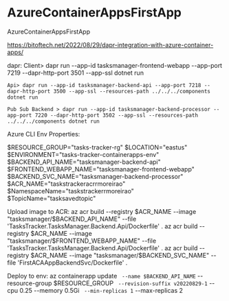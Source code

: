# AzureContainerAppsFirstApp
AzureContainerAppsFirstApp

https://bitoftech.net/2022/08/29/dapr-integration-with-azure-container-apps/


dapr:
    Client> dapr run --app-id tasksmanager-frontend-webapp --app-port 7219 --dapr-http-port 3501 --app-ssl dotnet run 

    Api> dapr run --app-id tasksmanager-backend-api --app-port 7218 --dapr-http-port 3500 --app-ssl --resources-path ../../../components dotnet run

    Pub Sub Backend > dapr run --app-id tasksmanager-backend-processor --app-port 7220 --dapr-http-port 3502 --app-ssl --resources-path ../../../components dotnet run

Azure CLI Env Properties:

$RESOURCE_GROUP="tasks-tracker-rg"
$LOCATION="eastus"
$ENVIRONMENT="tasks-tracker-containerapps-env"
$BACKEND_API_NAME="tasksmanager-backend-api"
$FRONTEND_WEBAPP_NAME="tasksmanager-frontend-webapp"
$BACKEND_SVC_NAME="tasksmanager-backend-processor"
$ACR_NAME="taskstrackeracrrmoreirao"
$NamespaceName="taskstrackerrmoreirao"
$TopicName="tasksavedtopic"


Upload image to ACR:
    az acr build --registry $ACR_NAME --image "tasksmanager/$BACKEND_API_NAME" --file 'TasksTracker.TasksManager.Backend.Api/Dockerfile' . 
    az acr build --registry $ACR_NAME --image "tasksmanager/$FRONTEND_WEBAPP_NAME" --file 'TasksTracker.TasksManager.Backend.Api/Dockerfile' . 
    az acr build --registry $ACR_NAME --image "tasksmanager/$BACKEND_SVC_NAME" --file 'FirstACAAppBackendSvc/Dockerfile' . 


Deploy to env:
    az containerapp update ` 
        --name $BACKEND_API_NAME ` 
        --resource-group $RESOURCE_GROUP ` 
        --revision-suffix v20220829-1 ` 
        --cpu 0.25 --memory 0.5Gi ` 
        --min-replicas 1 ` 
        --max-replicas 2